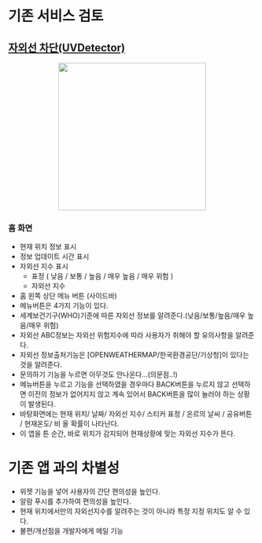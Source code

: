 # 기존 서비스 검토
## [자외선 차단(UVDetector)](https://itunes.apple.com/kr/app/%EC%9E%90%EC%99%B8%EC%84%A0-%EC%B0%A8%EB%8B%A8-uvdetector/id1390365852?mt=8)

<p align="center">
  <img height="300" src="https://user-images.githubusercontent.com/23302193/51437328-4d800b80-1ce0-11e9-86e2-af3840262beb.png" />
</p>

### 홈 화면
- 현재 위치 정보 표시
- 정보 업데이트 시간 표시
- 자외선 지수 표시
  - 표정 ( 낮음 / 보통 / 높음 / 매우 높음 / 매우 위험 )
  - 자외선 지수
- 홈 왼쪽 상단 메뉴 버튼 (사이드바)
- 메뉴버튼은 4가지 기능이 있다.
- 세계보건기구(WHO)기준에 따른 자외선 정보를 알려준다.(낮음/보통/높음/매우 높음/매우 위험)
- 자외선 ABC정보는 자외선 위험지수에 따라 사용자가 취해야 할 유의사항을 알려준다.
- 자외선 정보출처기능은 [OPENWEATHERMAP/한국환경공단/기상청]이 있다는 것을 알려준다.
- 문의하기 기능을 누르면 아무것도 안나온다…(의문점..!)
- 메뉴버튼을 누르고 기능을 선택하였을 경우마다 BACK버튼을 누르지 않고 선택하면 이전의 정보가 없어지지 않고 계속 있어서 BACK버튼을 많이 눌러야 하는 상황이 발생된다. 
- 바탕화면에는 현재 위치/ 날짜/ 자외선 지수/ 스티커 표정 / 온르의 날씨 / 공유버튼 / 현재온도/ 비 올 확률이 나타난다. 
- 이 앱을 튼 순간, 바로 위치가 감지되어 현재상황에 맞는 자외선 지수가 뜬다.

# 기존 앱 과의 차별성
- 위젯 기능을 넣어 사용자의 간단 편의성을 높인다.
- 알람 푸시를 추가하여 편의성을 높인다.
- 현재 위치에서만의 자외선지수를 알려주는 것이 아니라 특정 지정 위치도 알 수 있다.
- 불편/개선점을 개발자에게 메일 기능
